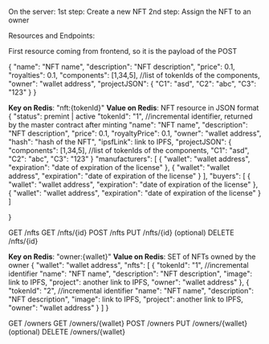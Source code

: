 On the server:
1st step: Create a new NFT
2nd step: Assign the NFT to an owner

Resources and Endpoints:

First resource coming from frontend, so it is the payload of the POST

{
    "name": "NFT name",
    "description": "NFT description",
    "price": 0.1,
    "royalties": 0.1,
    "components": [1,34,5], //list of tokenIds of the components,
    "owner": "wallet address",
    "projectJSON": {
        "C1": "asd",
        "C2": "abc",
        "C3": "123"
    }
}


**Key on Redis**: "nft:{tokenId}"
**Value on Redis**: NFT resource in JSON format
{
    "status": premint | active
    "tokenId": "1", //incremental identifier, returned by the master contract after minting
    "name": "NFT name",
    "description": "NFT description",
    "price": 0.1,
    "royaltyPrice": 0.1,
    "owner": "wallet address", 
    "hash": "hash of the NFT",
    "ipsfLink": link to IPFS,
    "projectJSON": {
        "components": [1,34,5], //list of tokenIds of the components,
        "C1": "asd",
        "C2": "abc",
        "C3": "123"
    }
    "manufacturers": [
        {
            "wallet": "wallet address",
            "expiration": "date of expiration of the license"
        },
        {
            "wallet": "wallet address",
            "expiration": "date of expiration of the license"
        }
    ],
    "buyers": [
        {
            "wallet": "wallet address",
            "expiration": "date of expiration of the license"
        },
        {
            "wallet": "wallet address",
            "expiration": "date of expiration of the license"
        }
    ]

}


GET /nfts
GET /nfts/{id}
POST /nfts
PUT /nfts/{id} (optional)
DELETE /nfts/{id}










**Key on Redis**: "owner:{wallet}"
**Value on Redis**: SET of NFTs owned by the owner
{
    "wallet": "wallet address",
    "nfts": [
        {
            "tokenId": "1", //incremental identifier
            "name": "NFT name",
            "description": "NFT description",
            "image": link to IPFS,
            "project": another link to IPFS,
            "owner": "wallet address"
        },
        {
            "tokenId": "2", //incremental identifier
            "name": "NFT name",
            "description": "NFT description",
            "image": link to IPFS,
            "project": another link to IPFS,
            "owner": "wallet address"
        }
    ]
}

GET /owners 
GET /owners/{wallet}
POST /owners
PUT /owners/{wallet} (optional)
DELETE /owners/{wallet}




